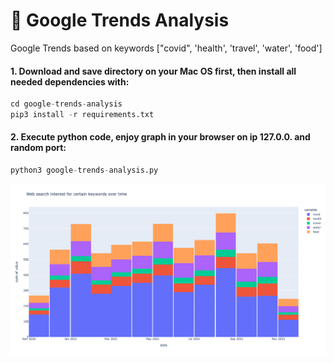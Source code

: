 # 🚀 Google Trends Analysis
Google Trends based on keywords ["covid", 'health', 'travel', 'water', 'food']

#### 1. Download and save directory on your Mac OS first, then install all needed dependencies with:

```python
cd google-trends-analysis
pip3 install -r requirements.txt
```
#### 2. Execute python code, enjoy graph in your browser on ip 127.0.0. and random port:

```python
python3 google-trends-analysis.py
```

![Drag Racing](newplot.png)

